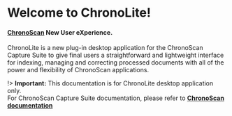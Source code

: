 
# Welcome to ChronoLite!
#### [**ChronoScan**](https://chronoscan.org) New User eXperience.

ChronoLite is a new plug-in desktop application for the ChronoScan Capture Suite to give final users a straightforward and lightweight interface for indexing, managing and correcting processed documents with all of the power and flexibility of ChronoScan applications.

<!-- **Important:** Documentation is under construction and content may vary until official release.  -->

!> **Important:** This documentation is for ChronoLite desktop application only.  
For ChronoScan Capture Suite documentation, please refer to  [**ChronoScan documentation**](https://www.chronoscan.org/docs_default.asp)



